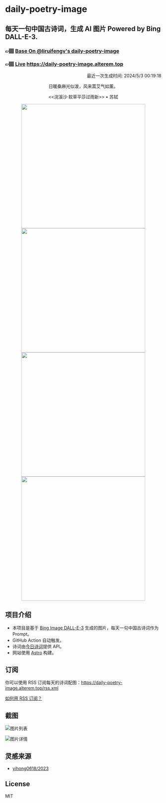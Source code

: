 
# daily-poetry-image

## 每天一句中国古诗词，生成 AI 图片 Powered by Bing DALL-E-3.

### 👉🏽 [Base On @liruifengv's daily-poetry-image](https://github.com/liruifengv/daily-poetry-image)

### 👉🏽 [Live](https://daily-poetry-image.alterem.top/) https://daily-poetry-image.alterem.top

<p align="right">
  最近一次生成时间: 2024/5/3 00:19:18
</p>
<p align="center">
日暖桑麻光似泼，风来蒿艾气如薰。
</p>
<p align="center">
<<浣溪沙·软草平莎过雨新>> • 苏轼
</p>
<p align="center">
<img src="https://tse2.mm.bing.net/th/id/OIG2.rQJrHfJ6Dk_mZ6kXTZ3x" height="400" width="400" />
<img src="https://tse4.mm.bing.net/th/id/OIG2.BL0poyL1a5rPO1ogZDSH" height="400" width="400" />
<img src="https://tse2.mm.bing.net/th/id/OIG2.lloCqbENuMQzO07CDaCV" height="400" width="400" />
<img src="https://tse1.mm.bing.net/th/id/OIG2.Xgcxq1UQ7ekcw5LYhDeW" height="400" width="400" />
</p>

## 项目介绍

-   本项目是基于 [Bing Image DALL-E-3](https://www.bing.com/images/create) 生成的图片，每天一句中国古诗词作为 Prompt。
-   GitHub Action 自动触发。
-   诗词由[今日诗词](https://www.jinrishici.com/)提供 API。
-   网站使用 [Astro](https://astro.build) 构建。

## 订阅

你可以使用 RSS 订阅每天的诗词配图：https://daily-poetry-image.alterem.top/rss.xml

[如何用 RSS 订阅？](https://zhuanlan.zhihu.com/p/55026716)

## 截图

![图片列表](./screenshots/Snipaste_2023-12-28_21-00-26.png)

![图片详情](./screenshots/Snipaste_2023-12-28_21-00-53.png)

## 灵感来源

-   [yihong0618/2023](https://github.com/yihong0618/2023)

## License

MIT
